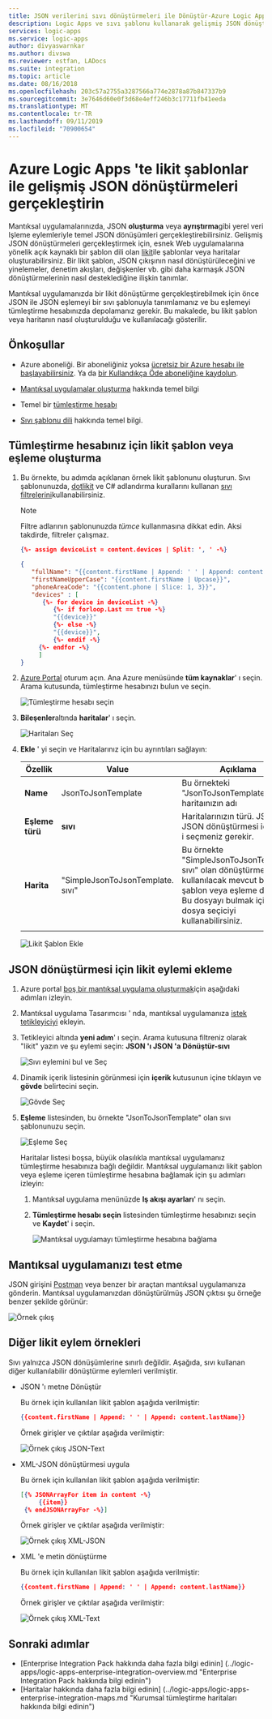 ```yaml
---
title: JSON verilerini sıvı dönüştürmeleri ile Dönüştür-Azure Logic Apps | Microsoft Docs
description: Logic Apps ve sıvı şablonu kullanarak gelişmiş JSON dönüştürmeleri için dönüşümler veya haritalar oluşturma
services: logic-apps
ms.service: logic-apps
author: divyaswarnkar
ms.author: divswa
ms.reviewer: estfan, LADocs
ms.suite: integration
ms.topic: article
ms.date: 08/16/2018
ms.openlocfilehash: 203c57a2755a3287566a774e2878a87b847337b9
ms.sourcegitcommit: 3e7646d60e0f3d68e4eff246b3c17711fb41eeda
ms.translationtype: MT
ms.contentlocale: tr-TR
ms.lasthandoff: 09/11/2019
ms.locfileid: "70900654"
---
```

# <a name="perform-advanced-json-transformations-with-liquid-templates-in-azure-logic-apps"></a>Azure Logic Apps 'te likit şablonlar ile gelişmiş JSON dönüştürmeleri gerçekleştirin

Mantıksal uygulamalarınızda, JSON **oluşturma** veya **ayrıştırma**gibi yerel veri Işleme eylemleriyle temel JSON dönüşümleri gerçekleştirebilirsiniz. Gelişmiş JSON dönüştürmeleri gerçekleştirmek için, esnek Web uygulamalarına yönelik açık kaynaklı bir şablon dili olan [likit](https://shopify.github.io/liquid/)ile şablonlar veya haritalar oluşturabilirsiniz. Bir likit şablon, JSON çıkışının nasıl dönüştürüleceğini ve yinelemeler, denetim akışları, değişkenler vb. gibi daha karmaşık JSON dönüştürmelerinin nasıl desteklediğine ilişkin tanımlar. 

Mantıksal uygulamanızda bir likit dönüştürme gerçekleştirebilmek için önce JSON ile JSON eşlemeyi bir sıvı şablonuyla tanımlamanız ve bu eşlemeyi tümleştirme hesabınızda depolamanız gerekir. Bu makalede, bu likit şablon veya haritanın nasıl oluşturulduğu ve kullanılacağı gösterilir. 

## <a name="prerequisites"></a>Önkoşullar

* Azure aboneliği. Bir aboneliğiniz yoksa [ücretsiz bir Azure hesabı ile başlayabilirsiniz](https://azure.microsoft.com/free/). Ya da [bir Kullandıkça Öde aboneliğine kaydolun](https://azure.microsoft.com/pricing/purchase-options/).

* [Mantıksal uygulamalar oluşturma](../logic-apps/quickstart-create-first-logic-app-workflow.md) hakkında temel bilgi

* Temel bir [tümleştirme hesabı](../logic-apps/logic-apps-enterprise-integration-create-integration-account.md)

* [Sıvı şablonu dili](https://shopify.github.io/liquid/) hakkında temel bilgi.

## <a name="create-liquid-template-or-map-for-your-integration-account"></a>Tümleştirme hesabınız için likit şablon veya eşleme oluşturma

1. Bu örnekte, bu adımda açıklanan örnek likit şablonunu oluşturun. Sıvı şablonunuzda, [dotlikit](https://dotliquidmarkup.org/) ve C# adlandırma kurallarını kullanan [sıvı filtrelerini](https://shopify.github.io/liquid/basics/introduction/#filters)kullanabilirsiniz. 

   > [!NOTE]
   > Filtre adlarının şablonunuzda *tümce* kullanmasına dikkat edin. Aksi takdirde, filtreler çalışmaz.

   ```json
   {%- assign deviceList = content.devices | Split: ', ' -%}
   
   {
      "fullName": "{{content.firstName | Append: ' ' | Append: content.lastName}}",
      "firstNameUpperCase": "{{content.firstName | Upcase}}",
      "phoneAreaCode": "{{content.phone | Slice: 1, 3}}",
      "devices" : [
         {%- for device in deviceList -%}
            {%- if forloop.Last == true -%}
            "{{device}}"
            {%- else -%}
            "{{device}}",
            {%- endif -%}
        {%- endfor -%}
        ]
   }
   ```

2. [Azure Portal](https://portal.azure.com) oturum açın. Ana Azure menüsünde **tüm kaynaklar**' ı seçin. Arama kutusunda, tümleştirme hesabınızı bulun ve seçin.

   ![Tümleştirme hesabı seçin](./media/logic-apps-enterprise-integration-liquid-transform/select-integration-account.png)

3.  **Bileşenler**altında **haritalar**' ı seçin.

    ![Haritaları Seç](./media/logic-apps-enterprise-integration-liquid-transform/add-maps.png)

4. **Ekle** ' yi seçin ve Haritalarınız için bu ayrıntıları sağlayın:

   | Özellik | Value | Açıklama | 
   |----------|-------|-------------|
   | **Name** | JsonToJsonTemplate | Bu örnekteki "JsonToJsonTemplate" olan haritaınızın adı | 
   | **Eşleme türü** | **sıvı** | Haritalarınızın türü. JSON-JSON dönüştürmesi için **likit**' i seçmeniz gerekir. | 
   | **Harita** | "SimpleJsonToJsonTemplate. sıvı" | Bu örnekte "SimpleJsonToJsonTemplate. sıvı" olan dönüştürme için kullanılacak mevcut bir likit şablon veya eşleme dosyası. Bu dosyayı bulmak için dosya seçiciyi kullanabilirsiniz. |
   ||| 

   ![Likit Şablon Ekle](./media/logic-apps-enterprise-integration-liquid-transform/add-liquid-template.png)
    
## <a name="add-the-liquid-action-for-json-transformation"></a>JSON dönüştürmesi için likit eylemi ekleme

1. Azure portal [boş bir mantıksal uygulama oluşturmak](../logic-apps/quickstart-create-first-logic-app-workflow.md)için aşağıdaki adımları izleyin.

2. Mantıksal uygulama Tasarımcısı ' nda, mantıksal uygulamanıza [istek tetikleyiciyi](../connectors/connectors-native-reqres.md#add-request) ekleyin.

3. Tetikleyici altında **yeni adım**' ı seçin. 
   Arama kutusuna filtreniz olarak "likit" yazın ve şu eylemi seçin: **JSON 'ı JSON 'a Dönüştür-sıvı**

   ![Sıvı eylemini bul ve Seç](./media/logic-apps-enterprise-integration-liquid-transform/search-action-liquid.png)

4. Dinamik içerik listesinin görünmesi için **içerik** kutusunun içine tıklayın ve **gövde** belirtecini seçin.
  
   ![Gövde Seç](./media/logic-apps-enterprise-integration-liquid-transform/select-body.png)
 
5. **Eşleme** listesinden, bu örnekte "JsonToJsonTemplate" olan sıvı şablonunuzu seçin.

   ![Eşleme Seç](./media/logic-apps-enterprise-integration-liquid-transform/select-map.png)

   Haritalar listesi boşsa, büyük olasılıkla mantıksal uygulamanız tümleştirme hesabınıza bağlı değildir. 
   Mantıksal uygulamanızı likit şablon veya eşleme içeren tümleştirme hesabına bağlamak için şu adımları izleyin:

   1. Mantıksal uygulama menünüzde **Iş akışı ayarları**' nı seçin.

   2. **Tümleştirme hesabı seçin** listesinden tümleştirme hesabınızı seçin ve **Kaydet**' i seçin.

      ![Mantıksal uygulamayı tümleştirme hesabına bağlama](./media/logic-apps-enterprise-integration-liquid-transform/link-integration-account.png)

## <a name="test-your-logic-app"></a>Mantıksal uygulamanızı test etme

JSON girişini [Postman](https://www.getpostman.com/postman) veya benzer bir araçtan mantıksal uygulamanıza gönderin. Mantıksal uygulamanızdan dönüştürülmüş JSON çıktısı şu örneğe benzer şekilde görünür:
  
![Örnek çıkış](./media/logic-apps-enterprise-integration-liquid-transform/example-output-jsontojson.png)

## <a name="more-liquid-action-examples"></a>Diğer likit eylem örnekleri
Sıvı yalnızca JSON dönüşümlerine sınırlı değildir. Aşağıda, sıvı kullanan diğer kullanılabilir dönüştürme eylemleri verilmiştir.

* JSON 'ı metne Dönüştür
  
  Bu örnek için kullanılan likit şablon aşağıda verilmiştir:
   
   ``` json
   {{content.firstName | Append: ' ' | Append: content.lastName}}
   ```
   Örnek girişler ve çıktılar aşağıda verilmiştir:
  
   ![Örnek çıkış JSON-Text](./media/logic-apps-enterprise-integration-liquid-transform/example-output-jsontotext.png)

* XML-JSON dönüştürmesi uygula
  
  Bu örnek için kullanılan likit şablon aşağıda verilmiştir:
   
   ``` json
   [{% JSONArrayFor item in content -%}
        {{item}}
    {% endJSONArrayFor -%}]
   ```
   Örnek girişler ve çıktılar aşağıda verilmiştir:

   ![Örnek çıkış XML-JSON](./media/logic-apps-enterprise-integration-liquid-transform/example-output-xmltojson.png)

* XML 'e metin dönüştürme
  
  Bu örnek için kullanılan likit şablon aşağıda verilmiştir:

   ``` json
   {{content.firstName | Append: ' ' | Append: content.lastName}}
   ```

   Örnek girişler ve çıktılar aşağıda verilmiştir:

   ![Örnek çıkış XML-Text](./media/logic-apps-enterprise-integration-liquid-transform/example-output-xmltotext.png)

## <a name="next-steps"></a>Sonraki adımlar

* [Enterprise Integration Pack hakkında daha fazla bilgi edinin] (../logic-apps/logic-apps-enterprise-integration-overview.md "Enterprise Integration Pack hakkında bilgi edinin")  
* [Haritalar hakkında daha fazla bilgi edinin] (../logic-apps/logic-apps-enterprise-integration-maps.md "Kurumsal tümleştirme haritaları hakkında bilgi edinin")  

